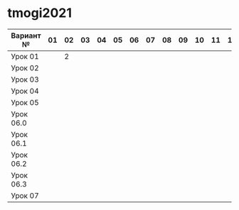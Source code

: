 # tmogi2021

| Вариант №  | 01 | 02 | 03 | 04 | 05 | 06 | 07 | 08 | 09 | 10 | 11 | 12 | 13 | 14 | 15 | 16 | 17 | 18 | 19 | 20 |
| -------    | -- | -- | -- | -- | -- | -- | -- | -- | -- | -- | -- | -- | -- | -- | -- | -- | -- | -- | -- | -- |
| Урок 01    |    |  2 |    |    |    |    |    |    |    |    |    |    |    |    |    |    |    |    |    |    |
| Урок 02    |    |    |    |    |    |    |    |    |    |    |    |    |    |    |    |    |    |    |    |    |
| Урок 03    |    |    |    |    |    |    |    |    |    |    |    |    |    |    |    |    |    |    |    |    |
| Урок 04    |    |    |    |    |    |    |    |    |    |    |    |    |    |    |    |    |    |    |    |    |
| Урок 05    |    |    |    |    |    |    |    |    |    |    |    |    |    |    |    |    |    |    |    |    |
| Урок 06.0  |    |    |    |    |    |    |    |    |    |    |    |    |    |    |    |    |    |    |    |    |
| Урок 06.1  |    |    |    |    |    |    |    |    |    |    |    |    |    |    |    |    |    |    |    |    |
| Урок 06.2  |    |    |    |    |    |    |    |    |    |    |    |    |    |    |    |    |    |    |    |    |
| Урок 06.3  |    |    |    |    |    |    |    |    |    |    |    |    |    |    |    |    |    |    |    |    |
| Урок 07    |    |    |    |    |    |    |    |    |    |    |    |    |    |    |    |    |    |    |    |    |

